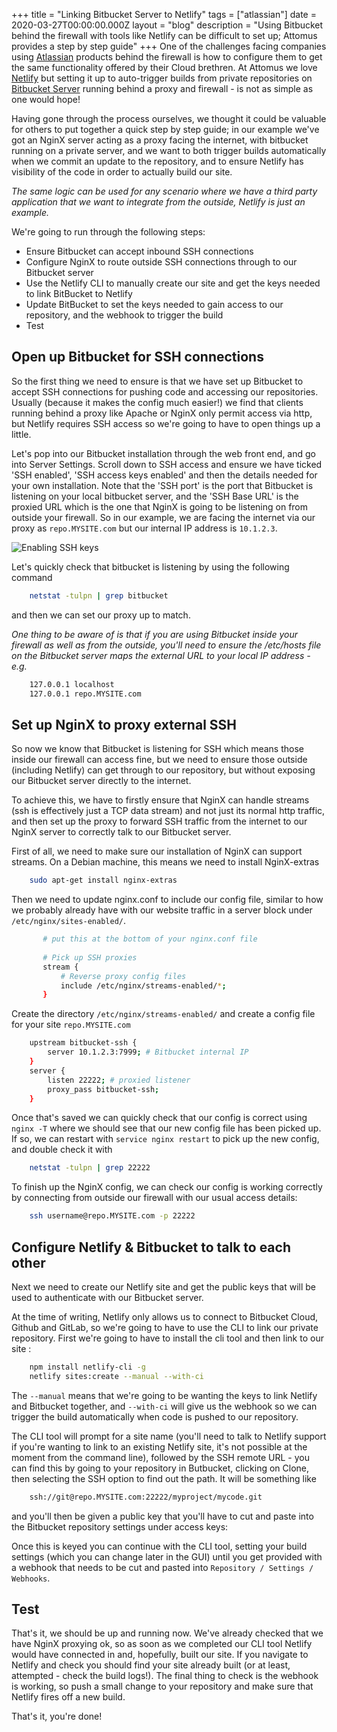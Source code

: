 +++
title = "Linking Bitbucket Server to Netlify"
tags = ["atlassian"]
date = 2020-03-27T00:00:00.000Z
layout = "blog"
description = "Using Bitbucket behind the firewall with tools like Netlify can be difficult to set up; Attomus provides a step by step guide"
+++
One of the challenges facing companies using [Atlassian](https://atlassian.com) products behind the firewall is how to configure them to get the same functionality offered by their Cloud brethren.  At Attomus we love [Netlify](https://netlify.com) but setting it up to auto-trigger builds from private repositories on [Bitbucket Server](https://www.atlassian.com/software/bitbucket) running behind a proxy and firewall - is not as simple as one would hope!

Having gone through the process ourselves, we thought it could be valuable for others to put together a quick step by step guide; in our example we've got an NginX server acting as a proxy facing the internet, with bitbucket running on a private server, and we want to both trigger builds automatically when we commit an update to the repository, and to ensure Netlify has visibility of the code in order to actually build our site.

*The same logic can be used for any scenario where we have a third party application that we want to integrate from the outside, Netlify is just an example.*

We're going to run through the following steps:

* Ensure Bitbucket can accept inbound SSH connections
* Configure NginX to route outside SSH connections through to our Bitbucket server
* Use the Netlify CLI to manually create our site and get the keys needed to link BitBucket to Netlify
* Update BitBucket to set the keys needed to gain access to our repository, and the webhook to trigger the build
* Test

## Open up Bitbucket for SSH connections

So the first thing we need to ensure is that we have set up Bitbucket to accept SSH connections for pushing code and accessing our repositories.  Usually (because it makes the config much easier!) we find that clients running behind a proxy like Apache or NginX only permit access via http, but Netlify requires SSH access so we're going to have to open things up a little.

Let's pop into our Bitbucket installation through the web front end, and go into Server Settings.   Scroll down to SSH access and ensure we have ticked 'SSH enabled', 'SSH access keys enabled' and then the details needed for your own installation.  Note that the 'SSH port' is the port that Bitbucket is listening on your local bitbucket server, and the 'SSH Base URL' is the proxied URL which is the one that NginX is going to be listening on from outside your firewall. So in our example, we are facing the internet via our proxy as `repo.MYSITE.com` but our internal IP address is `10.1.2.3`.

![Enabling SSH keys](/blog-media/bitbucket-enabling-ssh-access.png "Enabling SSH keys") 

Let's quickly check that bitbucket is listening by using the following command

```bash
    netstat -tulpn | grep bitbucket
```

and then we can set our proxy up to match.

*One thing to be aware of is that if you are using Bitbucket inside your firewall as well as from the outside, you'll need to ensure the /etc/hosts file on the Bitbucket server maps the external URL to your local IP address - e.g.* 

```bash
    127.0.0.1 localhost
    127.0.0.1 repo.MYSITE.com
```

## Set up NginX to proxy external SSH

So now we know that Bitbucket is listening for SSH which means those inside our firewall can access fine, but we need to ensure those outside (including Netlify) can get through to our repository, but without exposing our Bitbucket server directly to the internet.  

To achieve this, we have to firstly ensure that NginX can handle streams (ssh is effectively just a TCP data stream) and not just its normal http traffic, and then set up the proxy to forward SSH traffic from the internet to our NginX server to correctly talk to our Bitbucket server.

First of all, we need to make sure our installation of NginX can support streams.  On a Debian machine, this means we need to install NginX-extras

 

```bash
    sudo apt-get install nginx-extras
```

Then we need to update nginx.conf to include our config file, similar to how we probably already have with our website traffic in a server block under `/etc/nginx/sites-enabled/`.

```bash
       # put this at the bottom of your nginx.conf file
   
       # Pick up SSH proxies
       stream {
           # Reverse proxy config files
           include /etc/nginx/streams-enabled/*;
       }
```

Create the directory `/etc/nginx/streams-enabled/` and create a config file for your site `repo.MYSITE.com`

```bash
    upstream bitbucket-ssh {
        server 10.1.2.3:7999; # Bitbucket internal IP
    }
    server {
        listen 22222; # proxied listener
        proxy_pass bitbucket-ssh;
    }
```

Once that's saved we can quickly check that our config is correct using `nginx -T` where we should see that our new config file has been picked up. If so, we can restart with `service nginx restart` to pick up the new config, and double check it with 

```bash
    netstat -tulpn | grep 22222
```

To finish up the NginX config, we can check our config is working correctly by connecting from outside our firewall with our usual access details:

```bash
    ssh username@repo.MYSITE.com -p 22222
```

## Configure Netlify & Bitbucket to talk to each other

Next we need to create our Netlify site and get the public keys that will be used to authenticate with our Bitbucket server.

At the time of writing, Netlify only allows us to connect to Bitbucket Cloud, Github and GitLab, so we're going to have to use the CLI to link our private repository.  First we're going to have to install the cli tool and then link to our site :
```bash 
    npm install netlify-cli -g
    netlify sites:create --manual --with-ci
```

The `--manual` means that we're going to be wanting the keys to link Netlify and Bitbucket together, and `--with-ci` will give us the webhook so we can trigger the build automatically when code is pushed to our repository.
    
The CLI tool will prompt for a site name (you'll need to talk to Netlify support if you're wanting to link to an existing Netlify site, it's not possible at the moment from the command line), followed by the SSH remote URL - you can find this by going to your repository in Butbucket, clicking on Clone, then selecting the SSH option to find out the path.  It will be something like

```bash
    ssh://git@repo.MYSITE.com:22222/myproject/mycode.git
```

and you'll then be given a public key that you'll have to cut and paste into the Bitbucket repository settings under access keys:

Once this is keyed you can continue with the CLI tool, setting your build settings (which you can change later in the GUI) until you get provided with a webhook that needs to be cut and pasted into `Repository / Settings / Webhooks`.

## Test

That's it, we should be up and running now.  We've already checked that we have NginX proxying ok, so as soon as we completed our CLI tool Netlify would have connected in and, hopefully, built our site.  If you navigate to Netlify and check you should find your site already built (or at least, attempted - check the build logs!).  The final thing to check is the webhook is working, so push a small change to your repository and make sure that Netlify fires off a new build.

That's it, you're done!
